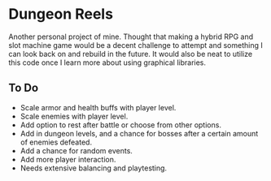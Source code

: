 # Dungeon Reels

Another personal project of mine. Thought that making a hybrid RPG and slot machine game would be a decent challenge to attempt and something I can look back on and rebuild in the future. It would also be neat to utilize this code once I learn more about using graphical libraries.


## **To Do**

- Scale armor and health buffs with player level.
- Scale enemies with player level.
- Add option to rest after battle or choose from other options.
- Add in dungeon levels, and a chance for bosses after a certain amount of enemies defeated.
- Add a chance for random events.
- Add more player interaction.
- Needs extensive balancing and playtesting.
